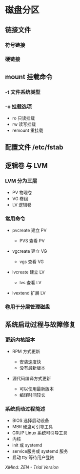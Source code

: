 # 磁盘分区

## 链接文件

### 符号链接

### 硬链接

## mount 挂载命令

###  -t  文件系统类型

### -o  挂载选项

- ro  只读挂载
- rw  读写挂载
- remount 重挂载

## 配置文件  /etc/fstab

## 逻辑卷 与 LVM

### LVM  分为三层

- PV  物理卷
- VG   卷组
- LV  逻辑卷

### 常用命令

- pvcreate  建立 PV  

	- PVS 查看  PV

- vgcreate   建立 VG

	- vgs  查看  VG

- lvcreate    建立 LV

	- lvs  查看  LV

- lvextend  扩展 LV

### 卷用于分层管理磁盘

## 系统启动过程与故障修复

### 更新内核版本

- RPM  方式更新

	- 安装速度快
	- 没有最新版本

- 源代码编译方式更新

	- 可以使用最新版本
	- 编译时间较长

### 系统启动过程简述

- BIOS  选择启动设备
- MBR  硬盘可引导工具
- GRUP  Linux  系统可引导工具
- 内核
- init 或 systemd
- service服务或 systemd 服务
- 启动 tty 等待用户登陆

*XMind: ZEN - Trial Version*